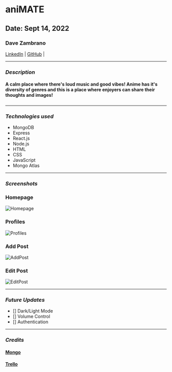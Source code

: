 # aniMATE

## Date: Sept 14, 2022

### Dave Zambrano

[LinkedIn](https://www.linkedin.com/in/davezambr/) |
[GitHub](https://github.com/dzambr13) |

---

### **_Description_**

#### **A calm place where there's loud music and good vibes! Anime has it's diversity of genres and this is a place where enjoyers can share their thoughts and images!**

#####

---

### **_Technologies used_**

- MongoDB
- Express
- React.js
- Node.js
- HTML
- CSS
- JavaScript
- Mongo Atlas

---

### **_Screenshots_**

### Homepage

![Homepage](https://cdn.discordapp.com/attachments/1014901483860394064/1019555730791075881/unknown.png)

### Profiles

![Profiles](https://cdn.discordapp.com/attachments/1014901483860394064/1019560918364987442/unknown.png)

### Add Post

![AddPost](https://cdn.discordapp.com/attachments/1014901483860394064/1019562293870207028/unknown.png)

### Edit Post

![EditPost](https://cdn.discordapp.com/attachments/1014901483860394064/1019560977655668757/unknown.png)

---

### **_Future Updates_**

- [] Dark/Light Mode
- [] Volume Control
- [] Authentication

---

### **_Credits_**

#### [Mongo]()

#### [Trello]()
